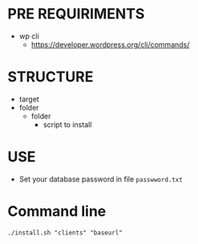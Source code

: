 # PRE REQUIRIMENTS

- wp cli
	- https://developer.wordpress.org/cli/commands/

# STRUCTURE

- target
- folder
	- folder
		- script to install

# USE
- Set your database password in file `passwword.txt`

# Command line

```shell
./install.sh "clients" "baseurl"
```